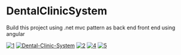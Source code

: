# DentalClinicSystem
Build this project using .net mvc pattern as back end front end using angular 
<br>

<a href="https://ibb.co/3fwzyjJ"><img src="https://i.ibb.co/3fwzyjJ/1.png" alt="1" border="0"></a>
<a href="https://ibb.co/Cb16KVY"><img src="https://i.ibb.co/Cb16KVY/Dental-Clinic-System.png" alt="Dental-Clinic-System" border="0"></a>
<a href="https://ibb.co/QpMhgGp"><img src="https://i.ibb.co/QpMhgGp/2.png" alt="2" border="0"></a>
<a href="https://ibb.co/4TMX3jK"><img src="https://i.ibb.co/4TMX3jK/4.png" alt="4" border="0"></a>
<a href="https://ibb.co/347dWHG"><img src="https://i.ibb.co/347dWHG/5.png" alt="5" border="0"></a>
